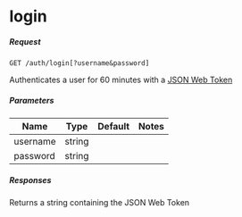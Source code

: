# login
##### Request
```
GET /auth/login[?username&password]
```

Authenticates a user for 60 minutes with a [JSON Web Token](https://jwt.io/)
##### Parameters
|Name|Type|Default|Notes|
|---|---|---|---|
|username|string|||
|password|string|||

##### Responses
Returns a string containing the JSON Web Token